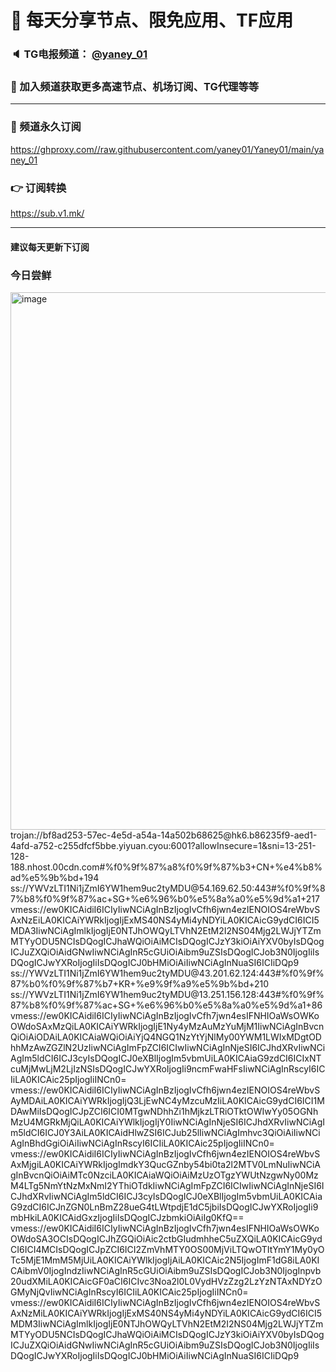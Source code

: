 # 🚀 每天分享节点、限免应用、TF应用
### 🔈 TG电报频道： [@yaney_01](https://t.me/yaney_01) 
### 🔔 加入频道获取更多高速节点、机场订阅、TG代理等等  
***
### 🔗  频道永久订阅
   https://ghproxy.com//raw.githubusercontent.com/yaney01/Yaney01/main/yaney_01
### 👉  订阅转换
   https://sub.v1.mk/
***
#### 建议每天更新下订阅
### 今日尝鲜
<img width="860" alt="image" src="https://user-images.githubusercontent.com/53202722/209743260-e2852f0b-7a65-45c4-9e0c-a2a75966715a.png">
trojan://bf8ad253-57ec-4e5d-a54a-14a502b68625@hk6.b86235f9-aed1-4afd-a752-c255dfcf5bbe.yiyuan.cyou:6001?allowInsecure=1&sni=13-251-128-188.nhost.00cdn.com#%f0%9f%87%a8%f0%9f%87%b3+CN+%e4%b8%ad%e5%9b%bd+194
ss://YWVzLTI1Ni1jZmI6YW1hem9uc2tyMDU@54.169.62.50:443#%f0%9f%87%b8%f0%9f%87%ac+SG+%e6%96%b0%e5%8a%a0%e5%9d%a1+217
vmess://ew0KICAidiI6ICIyIiwNCiAgInBzIjogIvCfh6jwn4ezIENOIOS4reWbvSAxNzEiLA0KICAiYWRkIjogIjExMS40NS4yMi4yNDYiLA0KICAicG9ydCI6ICI5MDA3IiwNCiAgImlkIjogIjE0NTJhOWQyLTVhN2EtM2I2NS04Mjg2LWJjYTZmMTYyODU5NCIsDQogICJhaWQiOiAiMCIsDQogICJzY3kiOiAiYXV0byIsDQogICJuZXQiOiAidGNwIiwNCiAgInR5cGUiOiAibm9uZSIsDQogICJob3N0IjogIiIsDQogICJwYXRoIjogIiIsDQogICJ0bHMiOiAiIiwNCiAgInNuaSI6ICIiDQp9
ss://YWVzLTI1Ni1jZmI6YW1hem9uc2tyMDU@43.201.62.124:443#%f0%9f%87%b0%f0%9f%87%b7+KR+%e9%9f%a9%e5%9b%bd+210
ss://YWVzLTI1Ni1jZmI6YW1hem9uc2tyMDU@13.251.156.128:443#%f0%9f%87%b8%f0%9f%87%ac+SG+%e6%96%b0%e5%8a%a0%e5%9d%a1+86
vmess://ew0KICAidiI6ICIyIiwNCiAgInBzIjogIvCfh7jwn4esIFNHIOaWsOWKoOWdoSAxMzQiLA0KICAiYWRkIjogIjE1Ny4yMzAuMzYuMjM1IiwNCiAgInBvcnQiOiAiODAiLA0KICAiaWQiOiAiYjQ4NGQ1NzYtYjNlMy00YWM1LWIxMDgtODhhMzAwZGZlN2UzIiwNCiAgImFpZCI6ICIwIiwNCiAgInNjeSI6ICJhdXRvIiwNCiAgIm5ldCI6ICJ3cyIsDQogICJ0eXBlIjogIm5vbmUiLA0KICAiaG9zdCI6ICIxNTcuMjMwLjM2LjIzNSIsDQogICJwYXRoIjogIi9ncmFwaHFsIiwNCiAgInRscyI6ICIiLA0KICAic25pIjogIiINCn0=
vmess://ew0KICAidiI6ICIyIiwNCiAgInBzIjogIvCfh6jwn4ezIENOIOS4reWbvSAyMDAiLA0KICAiYWRkIjogIjQ3LjEwNC4yMzcuMzIiLA0KICAicG9ydCI6ICI1MDAwMiIsDQogICJpZCI6ICI0MTgwNDhhZi1hMjkzLTRiOTktOWIwYy05OGNhMzU4MGRkMjQiLA0KICAiYWlkIjogIjY0IiwNCiAgInNjeSI6ICJhdXRvIiwNCiAgIm5ldCI6ICJ0Y3AiLA0KICAidHlwZSI6ICJub25lIiwNCiAgImhvc3QiOiAiIiwNCiAgInBhdGgiOiAiIiwNCiAgInRscyI6ICIiLA0KICAic25pIjogIiINCn0=
vmess://ew0KICAidiI6ICIyIiwNCiAgInBzIjogIvCfh6jwn4ezIENOIOS4reWbvSAxMjgiLA0KICAiYWRkIjogImdkY3QucGZnby54bi0ta2l2MTV0LmNuIiwNCiAgInBvcnQiOiAiMTc0NzciLA0KICAiaWQiOiAiMzUzOTgzYWUtNzgwNy00MzM4LTg5NmYtNzMxNmI2YThiOTdkIiwNCiAgImFpZCI6ICIwIiwNCiAgInNjeSI6ICJhdXRvIiwNCiAgIm5ldCI6ICJ3cyIsDQogICJ0eXBlIjogIm5vbmUiLA0KICAiaG9zdCI6ICJnZGN0LnBmZ28ueG4tLWtpdjE1dC5jbiIsDQogICJwYXRoIjogIi9mbHkiLA0KICAidGxzIjogIiIsDQogICJzbmkiOiAiIg0KfQ==
vmess://ew0KICAidiI6ICIyIiwNCiAgInBzIjogIvCfh7jwn4esIFNHIOaWsOWKoOWdoSA3OCIsDQogICJhZGQiOiAic2ctbGIudmhheC5uZXQiLA0KICAicG9ydCI6ICI4MCIsDQogICJpZCI6ICI2ZmVhMTY0OS00MjViLTQwOTItYmY1My0yOTc5MjE1MmM5MjUiLA0KICAiYWlkIjogIjAiLA0KICAic2N5IjogImF1dG8iLA0KICAibmV0IjogIndzIiwNCiAgInR5cGUiOiAibm9uZSIsDQogICJob3N0IjogInpvb20udXMiLA0KICAicGF0aCI6ICIvc3Noa2l0L0VydHVzZzg2LzYzNTAxNDYzOGMyNjQvIiwNCiAgInRscyI6ICIiLA0KICAic25pIjogIiINCn0=
vmess://ew0KICAidiI6ICIyIiwNCiAgInBzIjogIvCfh6jwn4ezIENOIOS4reWbvSAxNzMiLA0KICAiYWRkIjogIjExMS40NS4yMi4yNDYiLA0KICAicG9ydCI6ICI5MDM3IiwNCiAgImlkIjogIjE0NTJhOWQyLTVhN2EtM2I2NS04Mjg2LWJjYTZmMTYyODU5NCIsDQogICJhaWQiOiAiMCIsDQogICJzY3kiOiAiYXV0byIsDQogICJuZXQiOiAidGNwIiwNCiAgInR5cGUiOiAibm9uZSIsDQogICJob3N0IjogIiIsDQogICJwYXRoIjogIiIsDQogICJ0bHMiOiAiIiwNCiAgInNuaSI6ICIiDQp9

